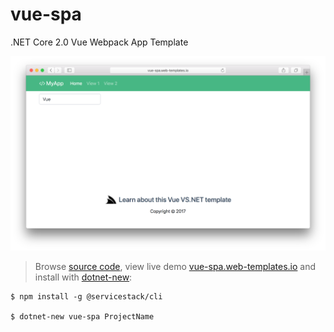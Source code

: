# vue-spa

.NET Core 2.0 Vue Webpack App Template

[![](https://raw.githubusercontent.com/ServiceStack/Assets/master/csharp-templates/vue-spa.png)](http://vue-spa.web-templates.io/)

> Browse [source code](https://github.com/NetCoreTemplates/vue-spa), view live demo [vue-spa.web-templates.io](http://vue-spa.web-templates.io) and install with [dotnet-new](http://docs.servicestack.net/dotnet-new):

    $ npm install -g @servicestack/cli

    $ dotnet-new vue-spa ProjectName

